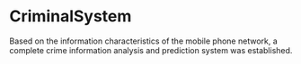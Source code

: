 # CriminalSystem
Based on the information characteristics of the mobile phone network, a complete crime information analysis and prediction system was established.
